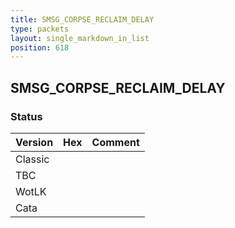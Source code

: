 ```yaml
---
title: SMSG_CORPSE_RECLAIM_DELAY
type: packets
layout: single_markdown_in_list
position: 618
---
```


## SMSG_CORPSE_RECLAIM_DELAY

### Status

Version | Hex | Comment
---------- | ---------- | ---------- 
Classic |  |  
TBC |  |  
WotLK |  |  
Cata |  |  
